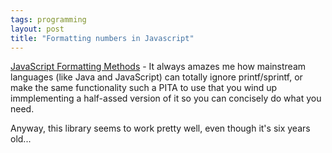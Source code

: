 ```yaml
---
tags: programming
layout: post
title: "Formatting numbers in Javascript"
---
```




<a href="http://www.chimie.fundp.ac.be/javas/js_format.html">JavaScript Formatting Methods</a> - It always amazes me how mainstream languages (like Java and JavaScript) can totally ignore printf/sprintf, or make the same functionality such a PITA to use that you wind up immplementing a half-assed version of it so you can concisely do what you need.

<p>Anyway, this library seems to work pretty well, even though it's six years old...</p>


